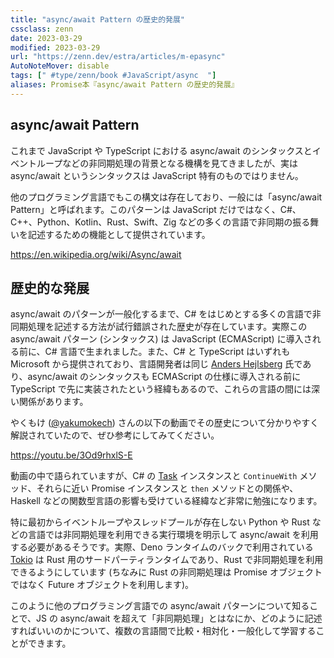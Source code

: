 ```yaml
---
title: "async/await Pattern の歴史的発展"
cssclass: zenn
date: 2023-03-29
modified: 2023-03-29
url: "https://zenn.dev/estra/articles/m-epasync"
AutoNoteMover: disable
tags: [" #type/zenn/book #JavaScript/async  "]
aliases: Promise本『async/await Pattern の歴史的発展』
---
```


## async/await Pattern

これまで JavaScript や TypeScript における async/await のシンタックスとイベントループなどの非同期処理の背景となる機構を見てきましたが、実は async/await というシンタックスは JavaScript 特有のものではりません。

他のプログラミング言語でもこの構文は存在しており、一般には「async/await Pattern」と呼ばれます。このパターンは JavaScript だけではなく、C#、C++、Python、Kotlin、Rust、Swift、Zig などの多くの言語で非同期の振る舞いを記述するための機能として提供されています。

https://en.wikipedia.org/wiki/Async/await

## 歴史的な発展

async/await のパターンが一般化するまで、C# をはじめとする多くの言語で非同期処理を記述する方法が試行錯誤された歴史が存在しています。実際この async/await パターン (シンタックス) は JavaScript (ECMAScript) に導入される前に、C# 言語で生まれました。また、C# と TypeScript はいずれも Microsoft から提供されており、言語開発者は同じ [Anders Hejlsberg](https://en.wikipedia.org/wiki/Anders_Hejlsberg) 氏であり、async/await のシンタックスも ECMAScript の仕様に導入される前に TypeScript で先に実装されたという経緯もあるので、これらの言語の間には深い関係があります。

やくもけ ([@yakumokech](https://twitter.com/yakumokech?s=20)) さんの以下の動画でその歴史について分かりやすく解説されていたので、ぜひ参考にしてみてください。

https://youtu.be/3Od9rhxlS-E

動画の中で語られていますが、C# の [Task](https://learn.microsoft.com/ja-jp/dotnet/api/system.threading.tasks.task?view=net-8.0) インスタンスと `ContinueWith` メソッド、それらに近い Promise インスタンスと `then` メソッドとの関係や、Haskell などの関数型言語の影響も受けている経緯など非常に勉強になります。

特に最初からイベントループやスレッドプールが存在しない Python や Rust などの言語では非同期処理を利用できる実行環境を明示して async/await を利用する必要があるそうです。実際、Deno ランタイムのバックで利用されている [Tokio](https://tokio.rs) は Rust 用のサードパーティランタイムであり、Rust で非同期処理を利用できるようにしています (ちなみに Rust の非同期処理は Promise オブジェクトではなく Future オブジェクトを利用します)。

このように他のプログラミング言語での async/await パターンについて知ることで、JS の async/await を超えて「非同期処理」とはなにか、どのように記述すればいいのかについて、複数の言語間で比較・相対化・一般化して学習することができます。
